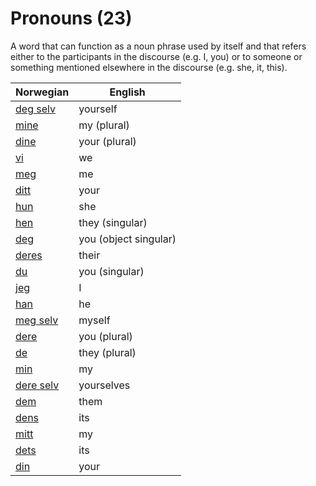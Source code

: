 # Pronouns (23)

A word that can function as a noun phrase used by itself and that refers either to the participants in the discourse (e.g. I, you) or to someone or something mentioned elsewhere in the discourse (e.g. she, it, this).

| Norwegian | English |
| --- | --- |
| [deg selv](https://www.ordnett.no/search?language=no&phrase=deg%20selv) | yourself |
| [mine](https://www.ordnett.no/search?language=no&phrase=mine) | my (plural) |
| [dine](https://www.ordnett.no/search?language=no&phrase=dine) | your (plural) |
| [vi](https://www.ordnett.no/search?language=no&phrase=vi) | we |
| [meg](https://www.ordnett.no/search?language=no&phrase=meg) | me |
| [ditt](https://www.ordnett.no/search?language=no&phrase=ditt) | your |
| [hun](https://www.ordnett.no/search?language=no&phrase=hun) | she |
| [hen](https://www.ordnett.no/search?language=no&phrase=hen) | they (singular) |
| [deg](https://www.ordnett.no/search?language=no&phrase=deg) | you (object singular) |
| [deres](https://www.ordnett.no/search?language=no&phrase=deres) | their |
| [du](https://www.ordnett.no/search?language=no&phrase=du) | you (singular) |
| [jeg](https://www.ordnett.no/search?language=no&phrase=jeg) | I |
| [han](https://www.ordnett.no/search?language=no&phrase=han) | he |
| [meg selv](https://www.ordnett.no/search?language=no&phrase=meg%20selv) | myself |
| [dere](https://www.ordnett.no/search?language=no&phrase=dere) | you (plural) |
| [de](https://www.ordnett.no/search?language=no&phrase=de) | they (plural) |
| [min](https://www.ordnett.no/search?language=no&phrase=min) | my |
| [dere selv](https://www.ordnett.no/search?language=no&phrase=dere%20selv) | yourselves |
| [dem](https://www.ordnett.no/search?language=no&phrase=dem) | them |
| [dens](https://www.ordnett.no/search?language=no&phrase=dens) | its |
| [mitt](https://www.ordnett.no/search?language=no&phrase=mitt) | my |
| [dets](https://www.ordnett.no/search?language=no&phrase=dets) | its |
| [din](https://www.ordnett.no/search?language=no&phrase=din) | your |

